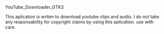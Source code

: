 YouTube_Downloader_GTK3

This aplication is writen to download youtube clips and audio.
I do not take any responsability for copyright claims by using this aplication. use with care.

